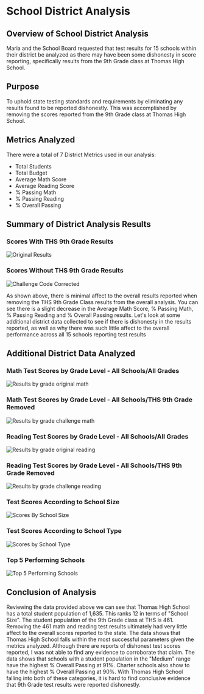 # School District Analysis
## Overview of School District Analysis
Maria and the School Board requested that test results for 15 schools within their district be analyzed as there may have been some dishonesty in score reporting, specifically results from the 9th Grade class at Thomas High School.

## Purpose
To uphold state testing standards and requirements by eliminating any results found to be reported dishonestly.  This was accomplished by removing the scores reported from the 9th Grade class at Thomas High School.

## Metrics Analyzed 
There were a total of 7 District Metrics used in our analysis:
 - Total Students
 - Total Budget
 - Average Math Score
 - Average Reading Score
 - % Passing Math
 - % Passing Reading
 - % Overall Passing

## Summary of District Analysis Results
### Scores With THS 9th Grade Results
![Original Results](https://user-images.githubusercontent.com/89044350/132916730-906eae18-7960-41bb-ae6e-0bdfd801ca91.PNG)

### Scores Without THS 9th Grade Results
![Challenge Code Corrected](https://user-images.githubusercontent.com/89044350/132916821-1a23be39-a88c-49ed-b4c8-3244bec3903b.PNG)

As shown above, there is minimal affect to the overall results reported when removing the THS 9th Grade Class results from the overall analysis. You can see there is a slight decrease in the Average Math Score, % Passing Math, % Passing Reading and % Overall Passing results.  Let's look at some additional district data collected to see if there is dishonesty in the results reported, as well as why there was such little affect to the overall performance across all 15 schools reporting test results

## Additional District Data Analyzed 

### Math Test Scores by Grade Level - All Schools/All Grades
![Results by grade original math](https://user-images.githubusercontent.com/89044350/132917390-83457c6d-3bc3-4347-b0a4-d6abb534918b.PNG)

### Math Test Scores by Grade Level - All Schools/THS 9th Grade Removed

![Results by grade challenge math](https://user-images.githubusercontent.com/89044350/132917463-ea90a21e-6e56-4fc5-a27f-7ff1849d35bb.PNG)

### Reading Test Scores by Grade Level - All Schools/All Grades
![Results by grade original reading](https://user-images.githubusercontent.com/89044350/132917508-a802aac8-106c-4e16-bfa8-d48e61683d3e.PNG)

### Reading Test Scores by Grade Level - All Schools/THS 9th Grade Removed
![Results by grade challenge reading](https://user-images.githubusercontent.com/89044350/132917553-e1113189-7e21-4a25-bdfb-6217b342bd5b.PNG)

### Test Scores According to School Size
![Scores By School Size](https://user-images.githubusercontent.com/89044350/132917749-b386148d-fd0e-4dbc-b2c8-2bc00a042670.PNG)

### Test Scores According to School Type
![Scores by School Type](https://user-images.githubusercontent.com/89044350/132917971-9902a38d-1e28-4928-b721-2c5ae0dc427e.PNG)

### Top 5 Performing Schools
![Top 5 Performing Schools](https://user-images.githubusercontent.com/89044350/132918203-d98ba75a-c0d7-49ac-9626-b723a8c782ae.PNG)

## Conclusion of Analysis
Reviewing the data provided above we can see that Thomas High School has a total student population of 1,635. This ranks 12 in terms of "School Size".  The student population of the 9th Grade class at THS is 461.  Removing the 461 math and reading test results ultimately had very little affect to the overall scores reported to the state.  The data shows that Thomas High School falls within the most successful parameters given the metrics analyzed. Although there are reports of dishonest test scores reported, I was not able to find any evidence to corroborate that claim.  The data shows that schools with a student population in the "Medium" range have the highest % Overall Passing at 91%.  Charter schools also show to have the highest % Overall Passing at 90%.  With Thomas High School falling into both of these categories, it is hard to find conclusive evidence that 9th Grade test results were reported dishonestly.   
